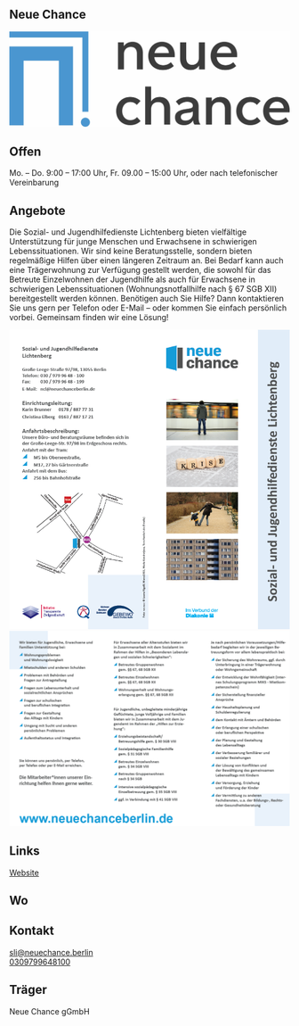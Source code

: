 ## Neue Chance
  <img id="topmedia" src="/Beratung/Beratung_Jugendlicher/images/NeueChance/Logo Neue Chance gGmbH.jpg" />


## Offen
 Mo. – Do. 9:00 – 17:00 Uhr, Fr. 09.00 – 15:00 Uhr, oder nach telefonischer Vereinbarung

## Angebote
Die Sozial- und Jugendhilfedienste Lichtenberg bieten vielfältige Unterstützung für junge Menschen und Erwachsene in schwierigen Lebenssituationen. Wir sind keine Beratungsstelle, sondern bieten regelmäßige Hilfen über einen längeren Zeitraum an. Bei Bedarf kann auch eine Trägerwohnung zur Verfügung gestellt werden, die sowohl für das Betreute Einzelwohnen der Jugendhilfe als auch für Erwachsene in schwierigen Lebenssituationen (Wohnungsnotfallhilfe nach § 67 SGB XII) bereitgestellt werden können. Benötigen auch Sie Hilfe? Dann kontaktieren Sie uns gern per Telefon oder E-Mail – oder kommen Sie einfach persönlich vorbei. Gemeinsam finden wir eine Lösung!

  <img src="/Beratung/Beratung_Jugendlicher/images/NeueChance/Prog1.PNG" />
    <img src="/Beratung/Beratung_Jugendlicher/images/NeueChance/Prog2.PNG" />

## Links
<a class="external_link" href="www.neuechance.berlin">Website</a>

## Wo
<div id="gmap"></div>
<script>window.onload = showMap('Große-Leege-Straße 97/98, 13055 Berlin', 0, 'gmap_mini')</script>

## Kontakt
[sli@neuechance.berlin](mailto:sli@neuechance.berlin)<br>
<a href="tel:+49309799648100">0309799648100</a><br>

## Träger
Neue Chance gGmbH
